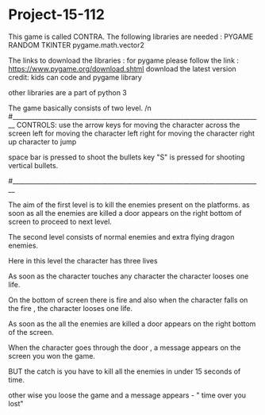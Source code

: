 # Project-15-112
This game is called CONTRA.
The following libraries are needed :
PYGAME
RANDOM
TKINTER
pygame.math.vector2

The links to download the libraries :
for pygame please follow the link :
https://www.pygame.org/download.shtml
download the latest version
credit: kids can code and pygame library

other libraries are a part of python 3

The game basically consists of two level. /n
#_______________________________________________________________________________
CONTROLS:
use the arrow keys for moving the character across the screen 
left for moving the character left
right for moving the character right
up character to jump

space bar is pressed to shoot the bullets
key "S" is pressed for shooting vertical bullets.

#_______________________________________________________________________________

The aim of the first level is to kill the enemies present on the platforms.
as soon as all the enemies are killed a door appears on the right bottom of screen to proceed to next level.

The second level consists of normal enemies and extra flying dragon enemies.

Here in this level the character has three lives

As soon as the character touches any character the character looses one life.

On the bottom of screen there is fire and also when the character falls on the fire , the character looses one life.

As soon as the all the enemies are killed a door appears on the right bottom of the screen.

When the character goes through the door , a message appears on the screen you won the game.

BUT the catch is you have to kill all the enemies in under 15 seconds of time.

other wise you loose the game and a message appears - " time over you lost"













